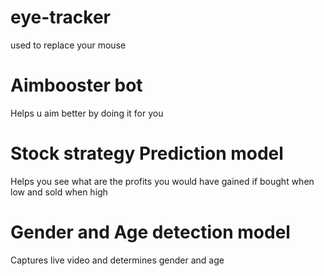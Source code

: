 # eye-tracker 
used to replace your mouse
# Aimbooster bot
Helps u aim better by doing it for you
# Stock strategy Prediction model
Helps you see what are the profits you would have gained if bought when low and sold when high
# Gender and Age detection model
Captures live video and determines gender and age 
